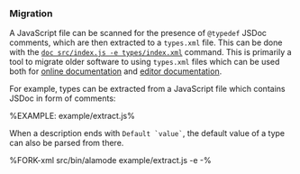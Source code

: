 ### Migration

A JavaScript file can be scanned for the presence of `@typedef` JSDoc comments, which are then extracted to a `types.xml` file. This can be done with the [`doc src/index.js -e types/index.xml`](#extract-types) command. This is primarily a tool to migrate older software to using `types.xml` files which can be used both for [online documentation](#online-documentation) and [editor documentation](#editor-documentation).

For example, types can be extracted from a JavaScript file which contains JSDoc in form of comments:

%EXAMPLE: example/extract.js%

When a description ends with <code>Default &#96;value&#96;</code>, the default value of a type can also be parsed from there.

%FORK-xml src/bin/alamode example/extract.js -e -%